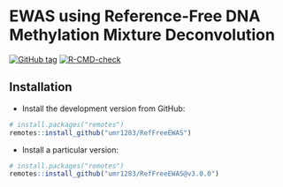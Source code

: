 # EWAS using Reference-Free DNA Methylation Mixture Deconvolution

<!-- badges: start -->
[![GitHub
tag](https://img.shields.io/github/tag/umr1283/RefFreeEWAS.svg?label=latest%20tag&include_prereleases)](https://github.com/umr1283/RefFreeEWAS)
[![R-CMD-check](https://github.com/umr1283/RefFreeEWAS/actions/workflows/check-pak.yaml/badge.svg?branch=main)](https://github.com/umr1283/RefFreeEWAS/actions/workflows/check-pak.yaml)
<!-- badges: end -->

## Installation

- Install the development version from GitHub:

``` r
# install.packages("remotes")
remotes::install_github("umr1283/RefFreeEWAS")
```

- Install a particular version:

``` r
# install.packages("remotes")
remotes::install_github("umr1283/RefFreeEWAS@v3.0.0")
```

